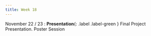 ```yaml
---
title: Week 18
---
```


November 22 / 23
: **Presentation**{: .label .label-green } Final Project Presentation. Poster Session
